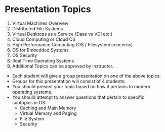 Presentation Topics
===================

1. Virtual Machines Overview
2. Distributed File Systems
3. Virtual Desktops as a Service (Daas vs VDI etc.)
4. Cloud Computing or Cloud OS
5. High Performance Computing (OS / Filesystem concerns)
6. OS for Embedded Systems
7. OS Security
8. Real Time Operating Systems
9. Additional Topics can be approved by instructor.


- Each student will give a group presentation on one of the above topics. 
- Groups for this presentation will consist of 4 students. 
- You should present your topic based on how it pertains to modern operating systems. 
- You should attempt to answer questions that pertain to specific subtopics in OS:
    - Caching and Main Memory
    - Virtual Memory and Paging
    - File System 
    - Security
